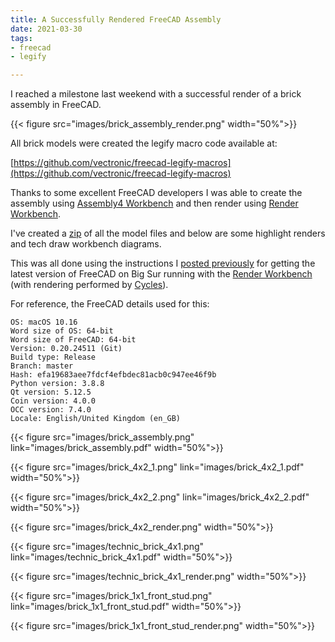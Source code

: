 ```yaml
---
title: A Successfully Rendered FreeCAD Assembly 
date: 2021-03-30
tags: 
- freecad
- legify  

---
```


I reached a milestone last weekend with a successful render of a brick assembly in FreeCAD.

{{< figure src="images/brick_assembly_render.png" width="50%">}}

<!--more-->

All brick models were created the legify macro code available at:

[https://github.com/vectronic/freecad-legify-macros](https://github.com/vectronic/freecad-legify-macros)

Thanks to some excellent FreeCAD developers I was able to create the assembly using 
[Assembly4 Workbench](https://github.com/Zolko-123/FreeCAD_Assembly4) and
then render using [Render Workbench](https://github.com/FreeCAD/FreeCAD-render).

I've created a [zip](models/bricks.zip) of all the model files and below are some highlight renders and tech draw workbench diagrams.

This was all done using the instructions I [posted previously](https://vectronic.io/posts/building-freecad-on-macos-big-sur/)
    for getting the latest version of FreeCAD on Big Sur
running with the [Render Workbench](https://github.com/FreeCAD/FreeCAD-render) (with rendering performed by [Cycles](https://www.cycles-renderer.org)).

For reference, the FreeCAD details used for this:
    
    OS: macOS 10.16
    Word size of OS: 64-bit
    Word size of FreeCAD: 64-bit
    Version: 0.20.24511 (Git)
    Build type: Release
    Branch: master
    Hash: efa19683aee7fdcf4efbdec81acb0c947ee46f9b
    Python version: 3.8.8
    Qt version: 5.12.5
    Coin version: 4.0.0
    OCC version: 7.4.0
    Locale: English/United Kingdom (en_GB)

{{< figure src="images/brick_assembly.png" link="images/brick_assembly.pdf" width="50%">}}

{{< figure src="images/brick_4x2_1.png" link="images/brick_4x2_1.pdf" width="50%">}}

{{< figure src="images/brick_4x2_2.png" link="images/brick_4x2_2.pdf" width="50%">}}

{{< figure src="images/brick_4x2_render.png" width="50%">}}

{{< figure src="images/technic_brick_4x1.png" link="images/technic_brick_4x1.pdf" width="50%">}}

{{< figure src="images/technic_brick_4x1_render.png" width="50%">}}

{{< figure src="images/brick_1x1_front_stud.png" link="images/brick_1x1_front_stud.pdf" width="50%">}}

{{< figure src="images/brick_1x1_front_stud_render.png" width="50%">}}
